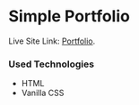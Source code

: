 # Simple Portfolio

Live Site Link: [ Portfolio](https://arfat132.github.io/personal-portfolio-website/).


### Used Technologies

* HTML
* Vanilla CSS
